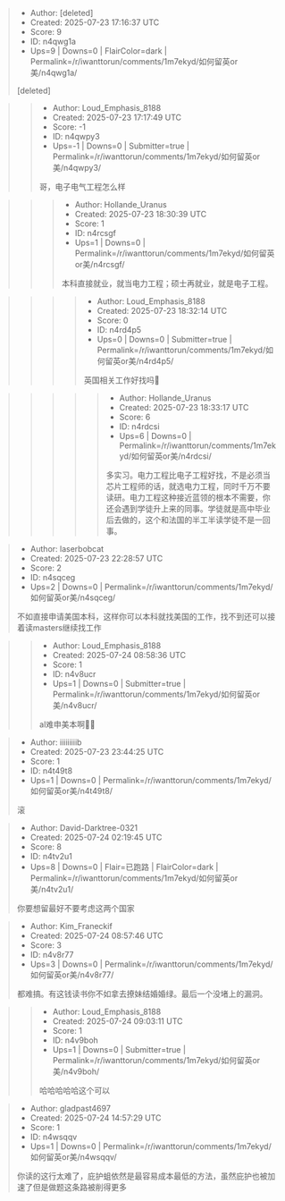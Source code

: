 > - Author: [deleted]
> - Created: 2025-07-23 17:16:37 UTC
> - Score: 9
> - ID: n4qwg1a
> - Ups=9 | Downs=0 | FlairColor=dark | Permalink=/r/iwanttorun/comments/1m7ekyd/如何留英or美/n4qwg1a/
>
> [deleted]

>> - Author: Loud_Emphasis_8188
>> - Created: 2025-07-23 17:17:49 UTC
>> - Score: -1
>> - ID: n4qwpy3
>> - Ups=-1 | Downs=0 | Submitter=true | Permalink=/r/iwanttorun/comments/1m7ekyd/如何留英or美/n4qwpy3/
>>
>> 哥，电子电气工程怎么样

>>> - Author: Hollande_Uranus
>>> - Created: 2025-07-23 18:30:39 UTC
>>> - Score: 1
>>> - ID: n4rcsgf
>>> - Ups=1 | Downs=0 | Permalink=/r/iwanttorun/comments/1m7ekyd/如何留英or美/n4rcsgf/
>>>
>>> 本科直接就业，就当电力工程；硕士再就业，就是电子工程。

>>>> - Author: Loud_Emphasis_8188
>>>> - Created: 2025-07-23 18:32:14 UTC
>>>> - Score: 0
>>>> - ID: n4rd4p5
>>>> - Ups=0 | Downs=0 | Submitter=true | Permalink=/r/iwanttorun/comments/1m7ekyd/如何留英or美/n4rd4p5/
>>>>
>>>> 英国相关工作好找吗🤔

>>>>> - Author: Hollande_Uranus
>>>>> - Created: 2025-07-23 18:33:17 UTC
>>>>> - Score: 6
>>>>> - ID: n4rdcsi
>>>>> - Ups=6 | Downs=0 | Permalink=/r/iwanttorun/comments/1m7ekyd/如何留英or美/n4rdcsi/
>>>>>
>>>>> 多实习。电力工程比电子工程好找，不是必须当芯片工程师的话，就选电力工程，同时千万不要读研。电力工程这种接近蓝领的根本不需要，你还会遇到学徒升上来的同事。学徒就是高中毕业后去做的，这个和法国的半工半读学徒不是一回事。

> - Author: laserbobcat
> - Created: 2025-07-23 22:28:57 UTC
> - Score: 2
> - ID: n4sqceg
> - Ups=2 | Downs=0 | Permalink=/r/iwanttorun/comments/1m7ekyd/如何留英or美/n4sqceg/
>
> 不如直接申请美国本科，这样你可以本科就找美国的工作，找不到还可以接着读masters继续找工作

>> - Author: Loud_Emphasis_8188
>> - Created: 2025-07-24 08:58:36 UTC
>> - Score: 1
>> - ID: n4v8ucr
>> - Ups=1 | Downs=0 | Submitter=true | Permalink=/r/iwanttorun/comments/1m7ekyd/如何留英or美/n4v8ucr/
>>
>> al难申美本啊😮‍💨

> - Author: iiiiiiiiib
> - Created: 2025-07-23 23:44:25 UTC
> - Score: 1
> - ID: n4t49t8
> - Ups=1 | Downs=0 | Permalink=/r/iwanttorun/comments/1m7ekyd/如何留英or美/n4t49t8/
>
> 滚

> - Author: David-Darktree-0321
> - Created: 2025-07-24 02:19:45 UTC
> - Score: 8
> - ID: n4tv2u1
> - Ups=8 | Downs=0 | Flair=已跑路 | FlairColor=dark | Permalink=/r/iwanttorun/comments/1m7ekyd/如何留英or美/n4tv2u1/
>
> 你要想留最好不要考虑这两个国家

> - Author: Kim_Franeckif
> - Created: 2025-07-24 08:57:46 UTC
> - Score: 3
> - ID: n4v8r77
> - Ups=3 | Downs=0 | Permalink=/r/iwanttorun/comments/1m7ekyd/如何留英or美/n4v8r77/
>
> 都难搞。有这钱读书你不如拿去撩妹结婚婚绿。最后一个没堵上的漏洞。

>> - Author: Loud_Emphasis_8188
>> - Created: 2025-07-24 09:03:11 UTC
>> - Score: 1
>> - ID: n4v9boh
>> - Ups=1 | Downs=0 | Submitter=true | Permalink=/r/iwanttorun/comments/1m7ekyd/如何留英or美/n4v9boh/
>>
>> 哈哈哈哈哈这个可以

> - Author: gladpast4697
> - Created: 2025-07-24 14:57:29 UTC
> - Score: 1
> - ID: n4wsqqv
> - Ups=1 | Downs=0 | Permalink=/r/iwanttorun/comments/1m7ekyd/如何留英or美/n4wsqqv/
>
> 你读的这行太难了，庇护蛆依然是最容易成本最低的方法，虽然庇护也被加速了但是做题这条路被削得更多
